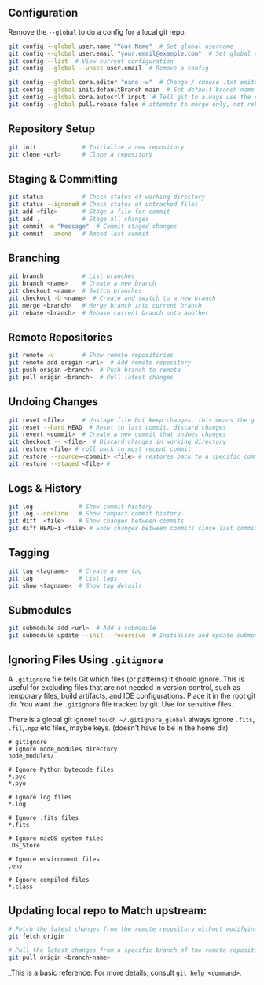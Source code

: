

## Configuration
Remove the `--global` to do a config for a local git repo. 
```sh
git config --global user.name "Your Name"  # Set global username
git config --global user.email "your.email@example.com"  # Set global email
git config --list  # View current configuration
git config --global --unset user.email  # Remove a config

git config --global core.editor "nano -w"  # Change / choose .txt editor
git config --global init.defaultBranch main  # Set default branch name
git config --global core.autocrlf input  # Tell git to always use the same line ending between mac, linux, and windows (this is the Linux and mac command to run)
git config --global pull.rebase false # attempts to merge only, not rebase when doing a git pull 

```

## Repository Setup
```sh
git init             # Initialize a new repository
git clone <url>      # Clone a repository
```

## Staging & Committing
```sh
git status           # Check status of working directory
git status --ignored # Check status of untracked files
git add <file>       # Stage a file for commit
git add .            # Stage all changes
git commit -m "Message"  # Commit staged changes
git commit --amend   # Amend last commit
```

## Branching
```sh
git branch           # List branches
git branch <name>    # Create a new branch
git checkout <name>  # Switch branches
git checkout -b <name>  # Create and switch to a new branch
git merge <branch>   # Merge branch into current branch
git rebase <branch>  # Rebase current branch onto another
```

## Remote Repositories
```sh
git remote -v        # Show remote repositories
git remote add origin <url>  # Add remote repository
git push origin <branch>  # Push branch to remote
git pull origin <branch>  # Pull latest changes
```

## Undoing Changes
```sh
git reset <file>     # Unstage file but keep changes, this means the git add stuff
git reset --hard HEAD  # Reset to last commit, discard changes
git revert <commit>  # Create a new commit that undoes changes
git checkout -- <file>  # Discard changes in working directory
git restore <file> # roll back to most recent commit 
git restore --source=<commit> <file> # restores back to a specific commit, commit is the ID number, can use -s 
git restore --staged <file> # 

```

## Logs & History
```sh
git log             # Show commit history
git log --oneline   # Show compact commit history
git diff  <file>    # Show changes between commits
git diff HEAD~i <file> # Show changes between commits since last commit, the ~i indicates how far back to look
```

## Tagging
```sh
git tag <tagname>   # Create a new tag
git tag             # List tags
git show <tagname>  # Show tag details
```

## Submodules
```sh
git submodule add <url>  # Add a submodule
git submodule update --init --recursive  # Initialize and update submodules
```


## Ignoring Files Using `.gitignore`
A `.gitignore` file tells Git which files (or patterns) it should ignore. This is useful for excluding files that are not needed in version control, such as temporary files, build artifacts, and IDE configurations. Place it in the root git dir. You want the `.gitignore` file tracked by git. Use for sensitive files. 

There is a global git ignore! `touch ~/.gitignore_global` always ignore `.fits`, `.fil`,`.npz` etc  files, maybe keys. (doesn't have to be in the home dir)


```.gitignore
# gitignore
# Ignore node_modules directory
node_modules/

# Ignore Python bytecode files
*.pyc
*.pyo

# Ignore log files
*.log

# Ignore .fits files 
*.fits

# Ignore macOS system files
.DS_Store

# Ignore environment files
.env

# Ignore compiled files
*.class
```


## Updating local repo to Match upstream:

```sh
# Fetch the latest changes from the remote repository without modifying local branches
git fetch origin

# Pull the latest changes from a specific branch of the remote repository and merge them into the current local branch
git pull origin <branch-name>

```

_This is a basic reference. For more details, consult `git help <command>`.
